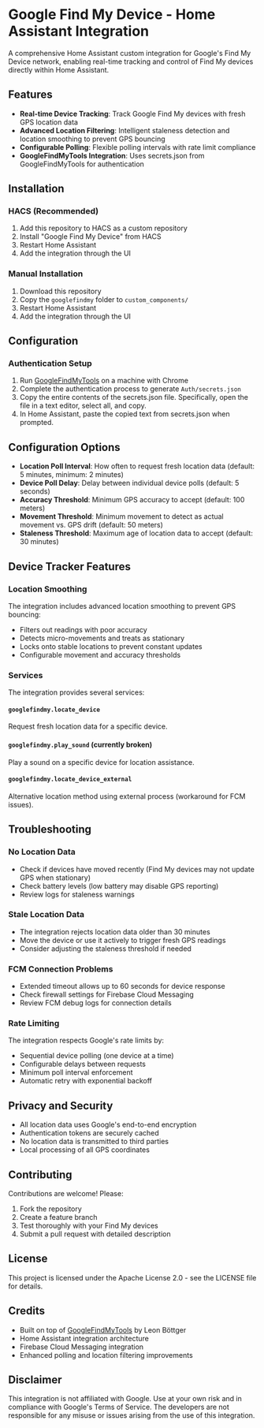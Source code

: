 # Google Find My Device - Home Assistant Integration

A comprehensive Home Assistant custom integration for Google's Find My Device network, enabling real-time tracking and control of Find My devices directly within Home Assistant.

## Features

- **Real-time Device Tracking**: Track Google Find My devices with fresh GPS location data
- **Advanced Location Filtering**: Intelligent staleness detection and location smoothing to prevent GPS bouncing
- **Configurable Polling**: Flexible polling intervals with rate limit compliance
- **GoogleFindMyTools Integration**: Uses secrets.json from GoogleFindMyTools for authentication

## Installation

### HACS (Recommended)
1. Add this repository to HACS as a custom repository
2. Install "Google Find My Device" from HACS
3. Restart Home Assistant
4. Add the integration through the UI

### Manual Installation
1. Download this repository
2. Copy the `googlefindmy` folder to `custom_components/`
3. Restart Home Assistant
4. Add the integration through the UI

## Configuration

### Authentication Setup
1. Run [GoogleFindMyTools](https://github.com/leonboe1/GoogleFindMyTools) on a machine with Chrome
2. Complete the authentication process to generate `Auth/secrets.json`
3. Copy the entire contents of the secrets.json file.  Specifically, open the file in a text editor, select all, and copy.
4. In Home Assistant, paste the copied text from secrets.json when prompted.

## Configuration Options

- **Location Poll Interval**: How often to request fresh location data (default: 5 minutes, minimum: 2 minutes)
- **Device Poll Delay**: Delay between individual device polls (default: 5 seconds)
- **Accuracy Threshold**: Minimum GPS accuracy to accept (default: 100 meters)
- **Movement Threshold**: Minimum movement to detect as actual movement vs. GPS drift (default: 50 meters)
- **Staleness Threshold**: Maximum age of location data to accept (default: 30 minutes)

## Device Tracker Features

### Location Smoothing
The integration includes advanced location smoothing to prevent GPS bouncing:
- Filters out readings with poor accuracy
- Detects micro-movements and treats as stationary
- Locks onto stable locations to prevent constant updates
- Configurable movement and accuracy thresholds

### Services

The integration provides several services:

#### `googlefindmy.locate_device`
Request fresh location data for a specific device.

#### `googlefindmy.play_sound` (currently broken)
Play a sound on a specific device for location assistance.

#### `googlefindmy.locate_device_external`
Alternative location method using external process (workaround for FCM issues).

## Troubleshooting

### No Location Data
- Check if devices have moved recently (Find My devices may not update GPS when stationary)
- Check battery levels (low battery may disable GPS reporting)
- Review logs for staleness warnings

### Stale Location Data
- The integration rejects location data older than 30 minutes
- Move the device or use it actively to trigger fresh GPS readings
- Consider adjusting the staleness threshold if needed

### FCM Connection Problems
- Extended timeout allows up to 60 seconds for device response
- Check firewall settings for Firebase Cloud Messaging
- Review FCM debug logs for connection details

### Rate Limiting
The integration respects Google's rate limits by:
- Sequential device polling (one device at a time)
- Configurable delays between requests
- Minimum poll interval enforcement
- Automatic retry with exponential backoff

## Privacy and Security

- All location data uses Google's end-to-end encryption
- Authentication tokens are securely cached
- No location data is transmitted to third parties
- Local processing of all GPS coordinates

## Contributing

Contributions are welcome! Please:
1. Fork the repository
2. Create a feature branch
3. Test thoroughly with your Find My devices
4. Submit a pull request with detailed description

## License

This project is licensed under the Apache License 2.0 - see the LICENSE file for details.

## Credits

- Built on top of [GoogleFindMyTools](https://github.com/GoogleFindMyTools/GoogleFindMyTools) by Leon Böttger
- Home Assistant integration architecture
- Firebase Cloud Messaging integration
- Enhanced polling and location filtering improvements

## Disclaimer

This integration is not affiliated with Google. Use at your own risk and in compliance with Google's Terms of Service. The developers are not responsible for any misuse or issues arising from the use of this integration.
